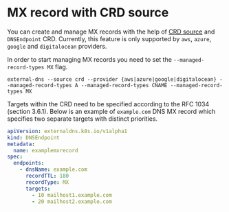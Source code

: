 # MX record with CRD source

You can create and manage MX records with the help of [CRD source](../contributing/crd-source.md)
and `DNSEndpoint` CRD. Currently, this feature is only supported by `aws`, `azure`, `google` and `digitalocean` providers.

In order to start managing MX records you need to set the `--managed-record-types MX` flag.

```console
external-dns --source crd --provider {aws|azure|google|digitalocean} --managed-record-types A --managed-record-types CNAME --managed-record-types MX
```

Targets within the CRD need to be specified according to the RFC 1034 (section 3.6.1). Below is an example of
`example.com` DNS MX record which specifies two separate targets with distinct priorities.

```yaml
apiVersion: externaldns.k8s.io/v1alpha1
kind: DNSEndpoint
metadata:
  name: examplemxrecord
spec:
  endpoints:
    - dnsName: example.com
      recordTTL: 180
      recordType: MX
      targets:
        - 10 mailhost1.example.com
        - 20 mailhost2.example.com
```
